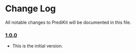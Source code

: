 # Change Log
All notable changes to PrediKit will be documented in this file.

### [1.0.0](https://github.com/TheKrakenDev/PrediKit/releases/tag/1.0.0)
<!-- Released on 2016-01-20. -->

* This is the initial version.
